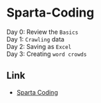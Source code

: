 # Sparta-Coding

Day 0: Review the `Basics`  
Day 1: `Crawling` data  
Day 2: Saving as `Excel`  
Day 3: Creating `word crowds`

## Link

- [Sparta Coding](https://spartacodingclub.kr/)
